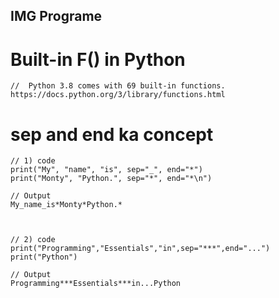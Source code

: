 ## IMG Programe

# Built-in F() in Python
``
//  Python 3.8 comes with 69 built-in functions.
https://docs.python.org/3/library/functions.html
``


# sep and end ka concept
```
// 1) code
print("My", "name", "is", sep="_", end="*")
print("Monty", "Python.", sep="*", end="*\n")

// Output
My_name_is*Monty*Python.*



// 2) code
print("Programming","Essentials","in",sep="***",end="...")
print("Python")

// Output
Programming***Essentials***in...Python
```





